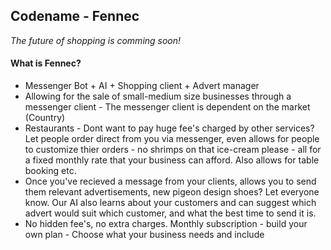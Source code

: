 ## Codename - Fennec

*The future of shopping is comming soon!*

#### What is Fennec?

- Messenger Bot + AI + Shopping client + Advert manager
- Allowing for the sale of small-medium size businesses through a messenger client - The messenger client is dependent on the market (Country)
- Restaurants - Dont want to pay huge fee's charged by other services? Let people order direct from you via messenger, even allows for people to customize thier orders - no shrimps on that ice-cream please - all for a fixed monthly rate that your business can afford. Also allows for table booking etc.
- Once you've recieved a message from your clients, allows you to send them relevant advertisements, new pigeon design shoes? Let everyone know. Our AI also learns about your customers and can suggest which advert would suit which customer, and what the best time to send it is.
- No hidden fee's, no extra charges. Monthly subscription - build your own plan - Choose what your business needs and include 

